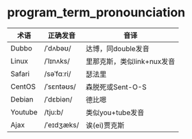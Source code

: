 # program_term_pronounciation


| 术语 | 正确发音 | 音译 |
| ------ | ------ | ------ |
| Dubbo | /ˈdʌbəʊ/ | 达博，同double发音 |
| Linux | /ˈlɪnʌks/ | 里那克斯，类似link+nux发音 |
| Safari | /səˈfɑːri/ | 瑟法里 |
| CentOS | /ˈsɛntəʊs/ | 森脱死或Sent-O-S |
| Debian | /ˈdɛbiən/ | 德比嗯 |
| Youtube | /tju:b/ | 类似you+tube发音 |
| Ajax | /ˈeɪdʒæks/ | 诶(ei)贾克斯 |
